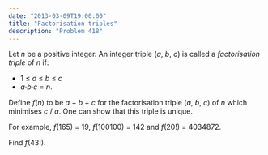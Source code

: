 ```yaml
---
date: "2013-03-09T19:00:00"
title: "Factorisation triples"
description: "Problem 418"
---
```


<p>
Let <var>n</var> be a positive integer. An integer triple (<var>a</var>, <var>b</var>, <var>c</var>) is called a <i>factorisation triple</i> of <var>n</var> if:</p><ul><li> 1 ≤ <var>a</var> ≤ <var>b</var> ≤ <var>c</var>
</li><li> <var>a</var>·<var>b</var>·<var>c</var> = <var>n</var>.
</li></ul><p>
Define <var>f</var>(<var>n</var>) to be <var>a</var> + <var>b</var> + <var>c</var> for the factorisation triple (<var>a</var>, <var>b</var>, <var>c</var>) of <var>n</var> which minimises <var>c</var> / <var>a</var>. One can show that this triple is unique.
</p>
<p>
For example, <var>f</var>(165) = 19, <var>f</var>(100100) = 142 and <var>f</var>(20!) = 4034872.
</p>
<p>
Find <var>f</var>(43!).
</p>

